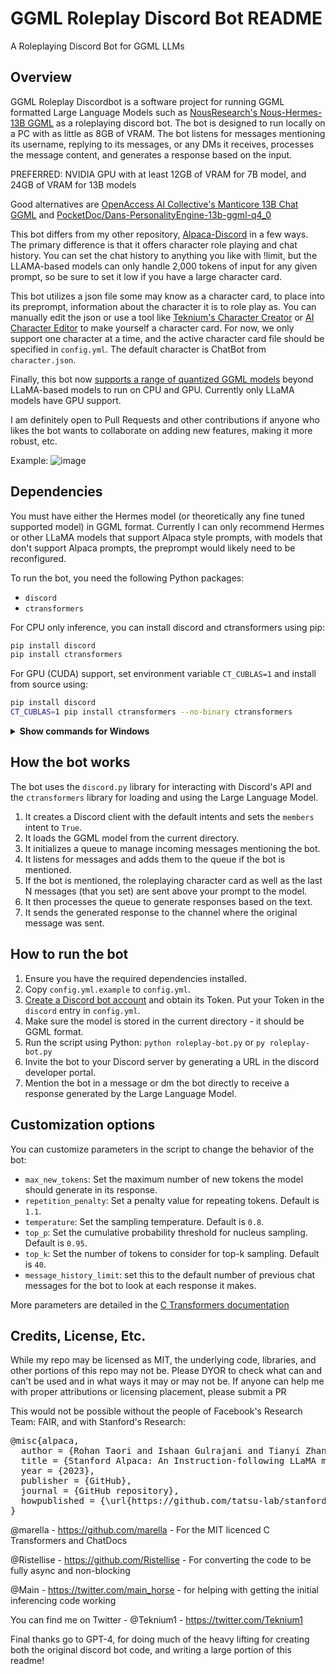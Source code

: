# GGML Roleplay Discord Bot README
A Roleplaying Discord Bot for GGML LLMs

## Overview
GGML Roleplay Discordbot is a software project for running GGML formatted Large Language Models such as [NousResearch's Nous-Hermes-13B GGML](https://huggingface.co/TheBloke/Nous-Hermes-13B-GGML) as a roleplaying discord bot. The bot is designed to run locally on a PC with as little as 8GB of VRAM. The bot listens for messages mentioning its username, replying to its messages, or any DMs it receives, processes the message content, and generates a response based on the input.

PREFERRED: NVIDIA GPU with at least 12GB of VRAM for 7B model, and 24GB of VRAM for 13B models

Good alternatives are [OpenAccess AI Collective's Manticore 13B Chat GGML](https://huggingface.co/TheBloke/manticore-13b-chat-pyg-GGML)
and [PocketDoc/Dans-PersonalityEngine-13b-ggml-q4_0](https://huggingface.co/PocketDoc/Dans-PersonalityEngine-13b-ggml-q4_0)

This bot differs from my other repository, [Alpaca-Discord](https://github.com/teknium1/alpaca-discord) in a few ways.
The primary difference is that it offers character role playing and chat history. You can set the chat history to anything you like with !limit, but the LLAMA-based models can only handle 2,000 tokens of input for any given prompt, so be sure to set it low if you have a large character card.

This bot utilizes a json file some may know as a character card, to place into its preprompt, information about the character it is to role play as.
You can manually edit the json or use a tool like [Teknium's Character Creator](https://teknium1.github.io/charactercreator/index.html) or [AI Character Editor](https://zoltanai.github.io/character-editor/) to make yourself a character card.
For now, we only support one character at a time, and the active character card file should be specified in `config.yml`.  The default character is ChatBot from `character.json`.

Finally, this bot now [supports a range of quantized GGML models](https://github.com/marella/ctransformers#supported-models) beyond LLaMA-based models to run on CPU and GPU. Currently only LLaMA models have GPU support.

I am definitely open to Pull Requests and other contributions if anyone who likes the bot wants to collaborate on adding new features, making it more robust, etc.

Example:
![image](https://user-images.githubusercontent.com/127238744/228260843-f623d17a-fb0c-4289-ab59-eae1e676b4b7.png)


## Dependencies
You must have either the Hermes model (or theoretically any fine tuned supported model) in GGML format.
Currently I can only recommend Hermes or other LLaMA models that support Alpaca style prompts, with models that don't support Alpaca prompts, the preprompt would likely need to be reconfigured.

To run the bot, you need the following Python packages:
- `discord`
- `ctransformers`

For CPU only inference, you can install discord and ctransformers using pip:

```sh
pip install discord
pip install ctransformers
```

For GPU (CUDA) support, set environment variable `CT_CUBLAS=1` and install from source using:

```sh
pip install discord
CT_CUBLAS=1 pip install ctransformers --no-binary ctransformers
```

<details>
<summary><strong>Show commands for Windows</strong></summary><br>

On Windows PowerShell run:

```sh
py -m pip install discord
$env:CT_CUBLAS=1
py -m pip install ctransformers --no-binary ctransformers
```

On Windows Command Prompt run:

```sh
py -m pip install discord
set CT_CUBLAS=1
py -m pip install ctransformers --no-binary ctransformers
```

</details>


## How the bot works
The bot uses the `discord.py` library for interacting with Discord's API and the `ctransformers` library for loading and using the Large Language Model.

1. It creates a Discord client with the default intents and sets the `members` intent to `True`.
2. It loads the GGML model from the current directory.
3. It initializes a queue to manage incoming messages mentioning the bot.
4. It listens for messages and adds them to the queue if the bot is mentioned.
5. If the bot is mentioned, the roleplaying character card as well as the last N messages (that you set) are sent above your prompt to the model.
6. It then processes the queue to generate responses based on the text.
7. It sends the generated response to the channel where the original message was sent. 

## How to run the bot
1. Ensure you have the required dependencies installed.
2. Copy `config.yml.example` to `config.yml`.
3. [Create a Discord bot account](https://discordpy.readthedocs.io/en/stable/discord.html) and obtain its Token. Put your Token in the `discord` entry in `config.yml`.
4. Make sure the model is stored in the current directory - it should be GGML format.
5. Run the script using Python:
`python roleplay-bot.py` or `py roleplay-bot.py`
6. Invite the bot to your Discord server by generating a URL in the discord developer portal.
7. Mention the bot in a message or dm the bot directly to receive a response generated by the Large Language Model.

## Customization options
You can customize parameters in the script to change the behavior of the bot:

- `max_new_tokens`: Set the maximum number of new tokens the model should generate in its response.
- `repetition_penalty`: Set a penalty value for repeating tokens. Default is `1.1`.
- `temperature`: Set the sampling temperature. Default is `0.8`.
- `top_p`: Set the cumulative probability threshold for nucleus sampling. Default is `0.95`.
- `top_k`: Set the number of tokens to consider for top-k sampling. Default is `40`.
- `message_history_limit`: set this to the default number of previous chat messages for the bot to look at each response it makes.

More parameters are detailed in the [C Transformers documentation](https://github.com/marella/ctransformers#config)

## Credits, License, Etc.
While my repo may be licensed as MIT, the underlying code, libraries, and other portions of this repo may not be. Please DYOR to check what can
and can't be used and in what ways it may or may not be. If anyone can help me with proper attributions or licensing placement, please submit a PR

This would not be possible without the people of Facebook's Research Team: FAIR, and with Stanford's Research:
<pre>
@misc{alpaca,
  author = {Rohan Taori and Ishaan Gulrajani and Tianyi Zhang and Yann Dubois and Xuechen Li and Carlos Guestrin and Percy Liang and Tatsunori B. Hashimoto },
  title = {Stanford Alpaca: An Instruction-following LLaMA model},
  year = {2023},
  publisher = {GitHub},
  journal = {GitHub repository},
  howpublished = {\url{https://github.com/tatsu-lab/stanford_alpaca}},
}
</pre>

@marella - https://github.com/marella - For the MIT licenced C Transformers and ChatDocs

@Ristellise - https://github.com/Ristellise - For converting the code to be fully async and non-blocking

@Main - https://twitter.com/main_horse - for helping with getting the initial inferencing code working

You can find me on Twitter - @Teknium1 - https://twitter.com/Teknium1

Final thanks go to GPT-4, for doing much of the heavy lifting for creating both the original discord bot code, and writing a large portion of this readme! 
